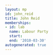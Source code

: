```yaml
---
layout: mp
id: john_reid
title: John Reid
memberships:
- id: lab
  name: Labour Party
  start: 
  end: '2010-03-30'
autogenerated: true
---
```

